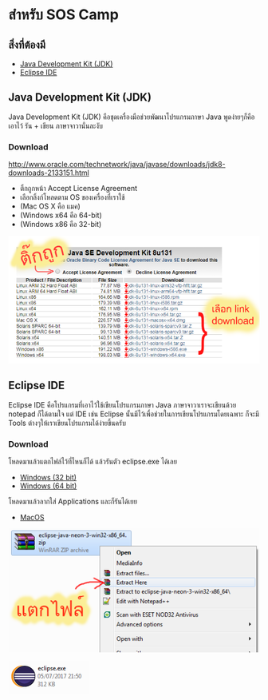 # สำหรับ SOS Camp
## สิ่งที่ต้องมี
- [Java Development Kit (JDK)](#java-development-kit-jdk)
- [Eclipse IDE](#eclipse-ide)

## Java Development Kit (JDK)
Java Development Kit (JDK) คือชุดเครื่องมือช่วยพัฒนาโปรแกรมภาษา Java พูดง่ายๆก็คือเอาไว้ รัน + เขียน ภาษาจาวานั่นละงับ
### Download
http://www.oracle.com/technetwork/java/javase/downloads/jdk8-downloads-2133151.html
- ติ้กถูกหน้า Accept License Agreement
- เลือกลิ้งก์โหลดตาม OS ของเครื่องที่เราใช้
- (Mac OS X คือ แมค)
- (Windows x64 คือ 64-bit)
- (Windows x86 คือ 32-bit)

![jdk](./images/jdk.png)
## Eclipse IDE
Eclipse IDE คือโปรแกรมที่เอาไว้ใช้เขียนโปรแกรมภาษา Java ภาษาจาวาเราจะเขียนด้วย notepad ก็ได้ตามใจ แต่ IDE เช่น Eclipse นั้นมีไว้เพื่อช่วยในการเขียนโปรแกรมโดยเฉพาะ ก็จะมี Tools ต่างๆให้เราเขียนโปรแกรมได้ง่ายขึ้นครับ
### Download
โหลดมาแล้วแตกไฟล์ไว้ที่ไหนก็ได้ แล้วรันตัว eclipse.exe ได้เลย
- [Windows (32 bit)](http://www.eclipse.org/downloads/download.php?file=/technology/epp/downloads/release/neon/3/eclipse-java-neon-3-win32.zip
)
- [Windows (64 bit)](http://www.eclipse.org/downloads/download.php?file=/technology/epp/downloads/release/neon/3/eclipse-java-neon-3-win32-x86_64.zip
)

โหลดมาแล้วลากใส่ Applications และก็รันได้เยย
- [MacOS](http://www.eclipse.org/downloads/download.php?file=/technology/epp/downloads/release/neon/3/eclipse-java-neon-3-macosx-cocoa-x86_64.tar.gz
)

![jdk](./images/extract.png)

![jdk](./images/eclipse.png)
